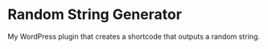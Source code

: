 # Random String Generator
 My WordPress plugin that creates a shortcode that outputs a random string.
